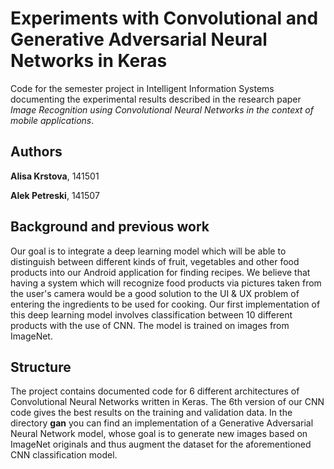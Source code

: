# Experiments with Convolutional and Generative Adversarial Neural Networks in Keras

Code for the semester project in Intelligent Information Systems documenting the experimental results described in the research paper *Image Recognition using Convolutional Neural Networks in the context of mobile applications*. 

## Authors

**Alisa Krstova**, 141501

**Alek Petreski**, 141507

## Background and previous work

Our goal is to integrate a deep learning model which will be able to distinguish between different kinds of fruit, vegetables and other food products into our Android application for finding recipes. We believe that having a system which will recognize food products via pictures taken from the user's camera would be a good solution to the UI & UX problem of entering the ingredients to be used for cooking. 
Our first implementation of this deep learning model involves classification between 10 different products with the use of CNN. The model is trained on images from ImageNet.

## Structure

The project contains documented code for 6 different architectures of Convolutional Neural Networks written in Keras. The 6th version of our CNN code gives the best results on the training and validation data.
In the directory **gan** you can find an implementation of a Generative Adversarial Neural Network model, whose goal is to generate new images based on ImageNet originals and thus augment the dataset for the aforementioned CNN classification model.


